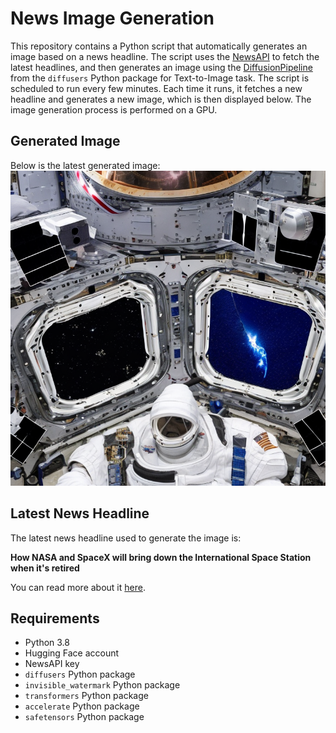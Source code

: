 # News Image Generation
This repository contains a Python script that automatically generates an image based on a news headline. The script uses the [NewsAPI](https://newsapi.org/) to fetch the latest headlines, and then generates an image using the [DiffusionPipeline](https://github.com/huggingface/diffusers) from the `diffusers` Python package for Text-to-Image task.
The script is scheduled to run every few minutes. Each time it runs, it fetches a new headline and generates a new image, which is then displayed below. The image generation process is performed on a GPU.

## Generated Image
Below is the latest generated image:
![Generated Image](image.png)

## Latest News Headline
The latest news headline used to generate the image is:

**How NASA and SpaceX will bring down the International Space Station when it's retired**

You can read more about it [here](https://news.google.com/rss/articles/CBMieWh0dHBzOi8vd3d3LmtzbC5jb20vYXJ0aWNsZS81MTA3MTg5MC9ob3ctbmFzYS1hbmQtc3BhY2V4LXdpbGwtYnJpbmctZG93bi10aGUtaW50ZXJuYXRpb25hbC1zcGFjZS1zdGF0aW9uLXdoZW4taXRzLXJldGlyZWTSAQA?oc=5).

## Requirements
- Python 3.8
- Hugging Face account
- NewsAPI key
- `diffusers` Python package
- `invisible_watermark` Python package
- `transformers` Python package
- `accelerate` Python package
- `safetensors` Python package
